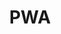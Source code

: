 ---
title: 'PWA'
breadcrumb_title: "PWA"
layout: 'list'
meta_title: 'PWA integration - MultiSafepay Docs'
meta_description: "The MultiSafepay Documentation Center presents all relevant information about our Plugins and API. You can also find support pages for payment methods, tools and general questions as well as the contact details of our Support and Integration Teams."
logo: '/svgs/PWA.svg'
short_description: 'Our showcase of PWA integrations'
weight: 10 
---